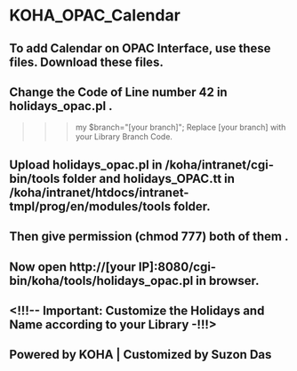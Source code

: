 # KOHA_OPAC_Calendar
## To add Calendar on OPAC Interface, use these files. Download these files.
## Change the Code of Line number 42 in holidays_opac.pl .
  >>> my $branch="[your branch]";
  Replace [your branch] with your Library Branch Code.
  
## Upload holidays_opac.pl in /koha/intranet/cgi-bin/tools folder and holidays_OPAC.tt in /koha/intranet/htdocs/intranet-tmpl/prog/en/modules/tools folder.
## Then give permission (chmod 777) both of them .
## Now open http://[your IP]:8080/cgi-bin/koha/tools/holidays_opac.pl in browser.

## <!!!-- Important: Customize the Holidays and Name according to your Library -!!!>

## Powered by KOHA | Customized by Suzon Das ####

